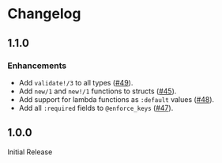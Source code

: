 # Changelog

## 1.1.0

### Enhancements

- Add `validate!/3` to all types ([#49](https://github.com/tleef/zbang/issues/49)).
- Add `new/1` and `new!/1` functions to structs ([#45](https://github.com/tleef/zbang/issues/45)).
- Add support for lambda functions as `:default` values ([#48](https://github.com/tleef/zbang/issues/48)).
- Add all `:required` fields to `@enforce_keys` ([#47](https://github.com/tleef/zbang/issues/47)).


## 1.0.0

Initial Release